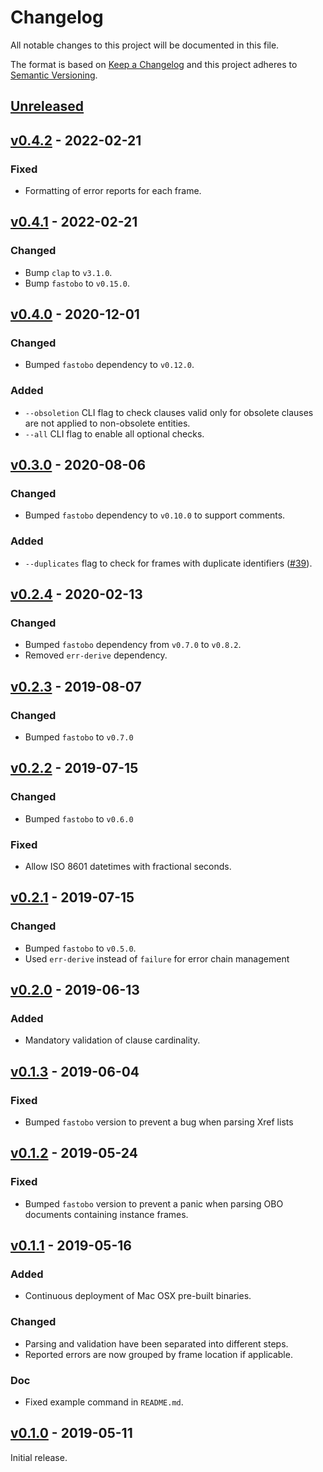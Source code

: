 # Changelog
All notable changes to this project will be documented in this file.

The format is based on [Keep a Changelog](http://keepachangelog.com/en/1.0.0/)
and this project adheres to [Semantic Versioning](http://semver.org/spec/v2.0.0.html).


## [Unreleased]
[Unreleased]: https://github.com/fastobo/fastobo/compare/v0.4.2...HEAD

## [v0.4.2] - 2022-02-21
[v0.4.2]: https://github.com/fastobo/fastobo/compare/v0.4.1...v0.4.2
### Fixed
- Formatting of error reports for each frame.

## [v0.4.1] - 2022-02-21
[v0.4.1]: https://github.com/fastobo/fastobo/compare/v0.4.0...v0.4.1
### Changed
- Bump `clap` to `v3.1.0`.
- Bump `fastobo` to `v0.15.0`.

## [v0.4.0] - 2020-12-01
[v0.4.0]: https://github.com/fastobo/fastobo/compare/v0.3.0...v0.4.0
### Changed
- Bumped `fastobo` dependency to `v0.12.0`.
### Added 
- `--obsoletion` CLI flag to check clauses valid only for obsolete clauses are not applied to non-obsolete entities.
- `--all` CLI flag to enable all optional checks.

## [v0.3.0] - 2020-08-06
[v0.3.0]: https://github.com/fastobo/fastobo/compare/v0.2.4...v0.3.0
### Changed
- Bumped `fastobo` dependency to `v0.10.0` to support comments.
### Added
- `--duplicates` flag to check for frames with duplicate identifiers
  ([#39](https://github.com/fastobo/fastobo-validator/issues/39)).

## [v0.2.4] - 2020-02-13
[v0.2.4]: https://github.com/fastobo/fastobo/compare/v0.2.3...v0.2.4
### Changed
- Bumped `fastobo` dependency from `v0.7.0` to `v0.8.2`.
- Removed `err-derive` dependency.

## [v0.2.3] - 2019-08-07
[v0.2.3]: https://github.com/fastobo/fastobo/compare/v0.2.2...v0.2.3
### Changed
- Bumped `fastobo` to `v0.7.0`

## [v0.2.2] - 2019-07-15
[v0.2.2]: https://github.com/fastobo/fastobo/compare/v0.2.1...v0.2.2
### Changed
- Bumped `fastobo` to `v0.6.0`
### Fixed
- Allow ISO 8601 datetimes with fractional seconds.

## [v0.2.1] - 2019-07-15
[v0.2.1]: https://github.com/fastobo/fastobo/compare/v0.2.0...v0.2.1
### Changed
- Bumped `fastobo` to `v0.5.0`.
- Used `err-derive` instead of `failure` for error chain management

## [v0.2.0] - 2019-06-13
[v0.2.0]: https://github.com/fastobo/fastobo/compare/v0.1.3...v0.2.0
### Added
- Mandatory validation of clause cardinality.

## [v0.1.3] - 2019-06-04
[v0.1.3]: https://github.com/fastobo/fastobo/compare/v0.1.2...v0.1.3
### Fixed
- Bumped `fastobo` version to prevent a bug when parsing Xref lists

## [v0.1.2] - 2019-05-24
[v0.1.2]: https://github.com/fastobo/fastobo/compare/v0.1.1...v0.1.2
### Fixed
- Bumped `fastobo` version to prevent a panic when parsing OBO
  documents containing instance frames.

## [v0.1.1] - 2019-05-16
[v0.1.1]: https://github.com/fastobo/fastobo/compare/v0.1.0...v0.1.1
### Added
- Continuous deployment of Mac OSX pre-built binaries.
### Changed
- Parsing and validation have been separated into different steps.
- Reported errors are now grouped by frame location if applicable.
### Doc
- Fixed example command in `README.md`.

## [v0.1.0] - 2019-05-11
[v0.1.0]: https://github.com/fastobo/fastobo/compare/239f642...v0.1.0
Initial release.
